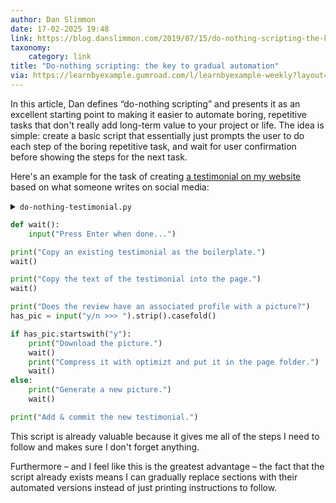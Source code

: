 ```yaml
---
author: Dan Slimmon
date: 17-02-2025 19:48
link: https://blog.danslimmon.com/2019/07/15/do-nothing-scripting-the-key-to-gradual-automation/
taxonomy:
    category: link
title: "Do-nothing scripting: the key to gradual automation"
via: https://learnbyexample.gumroad.com/l/learnbyexample-weekly?layout=profile
---
```


In this article, Dan defines “do-nothing scripting” and presents it as an excellent starting point to making it easier to automate boring, repetitive tasks that don't really add long-term value to your project or life.
The idea is simple: create a basic script that essentially just prompts the user to do each step of the boring repetitive task, and wait for user confirmation before showing the steps for the next task.

Here's an example for the task of creating [a testimonial on my website](/testimonials) based on what someone writes on social media:

<details markdown="1">
<summary><code>do-nothing-testimonial.py</code></details>

```py
def wait():
    input("Press Enter when done...")

print("Copy an existing testimonial as the boilerplate.")
wait()

print("Copy the text of the testimonial into the page.")
wait()

print("Does the review have an associated profile with a picture?")
has_pic = input("y/n >>> ").strip().casefold()

if has_pic.startswith("y"):
    print("Download the picture.")
    wait()
    print("Compress it with optimizt and put it in the page folder.")
    wait()
else:
    print("Generate a new picture.")
    wait()

print("Add & commit the new testimonial.")
```

</details>

This script is already valuable because it gives me all of the steps I need to follow and makes sure I don't forget anything.

Furthermore – and I feel like this is the greatest advantage – the fact that the script already exists means I can gradually replace sections with their automated versions instead of just printing instructions to follow.
